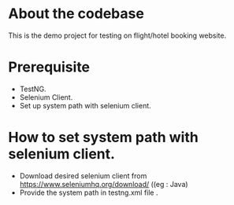 # About the codebase

This is the demo project for testing on flight/hotel booking website. 

# Prerequisite

  - TestNG.
  - Selenium Client.
  - Set up system path with selenium client.
  
  # How to set system path with selenium client.
  - Download desired selenium client from https://www.seleniumhq.org/download/ ((eg : Java)
  - Provide the system path in testng.xml file .
  
  
 
